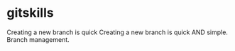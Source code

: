 # gitskills
Creating a new branch is quick
Creating a new branch is quick AND simple.
Branch management.
